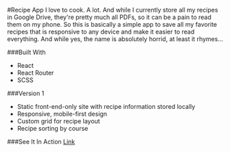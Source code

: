 #Recipe App
I love to cook. A lot. And while I currently store all my recipes in Google Drive, they're pretty much all PDFs, so it can be a pain to read them on my phone. So this is basically a simple app to save all my favorite recipes that is responsive to any device and make it easier to read everything. And while yes, the name is absolutely horrid, at least it rhymes...

###Built With
* React
* React Router
* SCSS

###Version 1
* Static front-end-only site with recipe information stored locally
* Responsive, mobile-first design
* Custom grid for recipe layout
* Recipe sorting by course

###See It In Action
[Link](http://recipes-danbuda.surge.sh/)